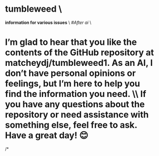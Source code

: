 # tumbleweed \\ 
**information for various issues** \\ 
*#After ai* \\
# I’m glad to hear that you like the contents of the GitHub repository at matcheydj/tumbleweed1. As an AI, I don’t have personal opinions or feelings, but I’m here to help you find the information you need. \\\ If you have any questions about the repository or need assistance with something else, feel free to ask. Have a great day! 😊
/*
